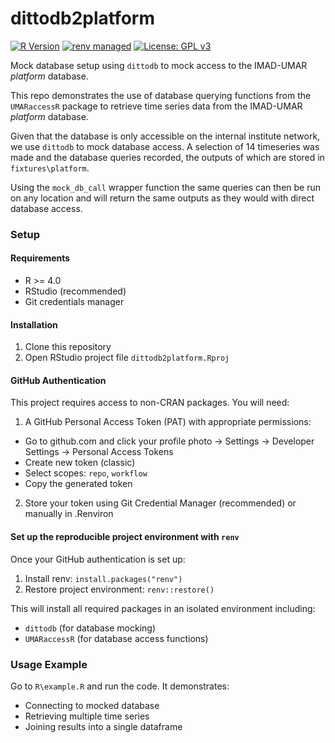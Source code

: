 # dittodb2platform

[![R Version](https://img.shields.io/badge/R-%3E%3D%204.0-blue)](https://www.r-project.org/)
[![renv managed](https://img.shields.io/badge/renv-managed-blue)](https://rstudio.github.io/renv/)
[![License: GPL v3](https://img.shields.io/badge/License-GPLv3-blue.svg)](https://www.gnu.org/licenses/gpl-3.0)

Mock database setup using `dittodb` to mock access to the IMAD-UMAR *platform* database.

This repo demonstrates the use of database querying functions from the `UMARaccessR` 
package to retrieve time series data from the IMAD-UMAR *platform* database.

Given that the database is only accessible on the internal institute network, we
use `dittodb` to mock database access. A selection of 14 timeseries was made 
and the database queries recorded, the outputs of which are stored in `fixtures\platform`. 

Using the `mock_db_call` wrapper function the same queries can then be run
on any location and will return the same outputs as they would with direct 
database access. 


### Setup

#### Requirements

- R >= 4.0
- RStudio (recommended)
- Git credentials manager

#### Installation

1. Clone this repository
2. Open RStudio project file `dittodb2platform.Rproj`

#### GitHub Authentication

This project requires access to non-CRAN packages. You will need:

1. A GitHub Personal Access Token (PAT) with appropriate permissions:
 
- Go to github.com and click your profile photo → Settings → Developer Settings → Personal Access Tokens
- Create new token (classic)
- Select scopes: `repo`, `workflow`
- Copy the generated token

2. Store your token using Git Credential Manager (recommended) or manually in .Renviron


#### Set up the reproducible project environment with `renv`

Once your GitHub authentication is set up:

1. Install renv: `install.packages("renv")`
2. Restore project environment: `renv::restore()`

This will install all required packages in an isolated environment including:

- `dittodb` (for database mocking)
- `UMARaccessR` (for database access functions)

### Usage Example

Go to `R\example.R` and run the code. It demonstrates:

- Connecting to mocked database
- Retrieving multiple time series
- Joining results into a single dataframe